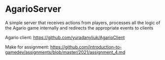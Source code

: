 # AgarioServer
A simple server that receives actions from players, processes all the logic of the Agario game internally and redirects the appropriate events to clients

Agario client: https://github.com/yuradanyliuk/AgarioClient

Make for assignment: https://github.com/introduction-to-gamedev/assignments/blob/master/2021/assignment_4.md
